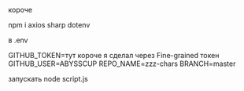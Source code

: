 короче

npm i axios sharp dotenv

в .env

GITHUB_TOKEN=тут короче я сделал через Fine-grained токен
GITHUB_USER=ABYSSCUP
REPO_NAME=zzz-chars
BRANCH=master

запускать
 node script.js
